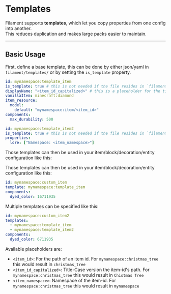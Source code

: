 # Templates

Filament supports **templates**, which let you copy properties from one config into another.  
This reduces duplication and makes large packs easier to maintain.

---

## Basic Usage

First, define a base template, this can be done by either json/yaml in `filament/templates/` or by setting the `is_template` property.

```yaml
id: mynamespace:template_item
is_template: true # this is not needed if the file resides in `filament/templates/`
displayName: "<item_id_capitalized>" # this is a placeholder for the title-case verison the item id's path. For `mynamespace:christmas_tree` this would result in "Chistmas Tree"
vanillaItem: minecraft:diamond
item_resource:
  model:
    default: "mynamespace:item/<item_id>"
components:
  max_durability: 500
```

```yaml
id: mynamespace:template_item2
is_template: true # this is not needed if the file resides in `filament/templates/`
properties:
  lore: ["Namespace: <item_namespace>"]
```

Those templates can then be used in your item/block/decoration/entity configuration like this:

Those templates can then be used in your item/block/decoration/entity configuration like this:
```yaml
id: mynamespace:custom_item
template: mynamespace:template_item
components:
  dyed_color: 16711935
```

Multiple templates can be specified like this:

```yaml
id: mynamespace:custom_item2
templates:
  - mynamespace:template_item
  - mynamespace:template_item2
components:
  dyed_color: 6711935
```


Available placeholders are:
- `<item_id>`: For the path of an item id. For `mynamespace:christmas_tree` this would result in `christmas_tree`
- `<item_id_capitalized>`: Title-Case version the item-id's path. For `mynamespace:christmas_tree` this would result in `Chistmas Tree`
- `<item_namespace>`: Namespace of the item-id. For `mynamespace:christmas_tree` this would result in `mynamespace`
